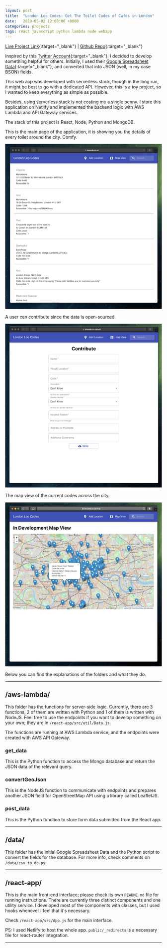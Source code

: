 ```yaml
---
layout: post
title:  "London Loo Codes: Get The Toilet Codes of Cafés in London"
date:   2020-05-02 12:00:00 +0000
categories: projects
tags: react javascript python lambda node webapp
---
```

[Live Project Link](https://loocode.co.uk){:target="_blank"} | 
[Github Repo](https://github.com/gokhj/LondonLooCodes){:target="_blank"}

Inspired by this [Twitter Account](https://twitter.com/ldnloocodes){:target="_blank"}, I decided to develop something helpful for others. Initially, I used their [Google Spreadsheet Data](https://docs.google.com/spreadsheets/d/1NZc0IPV9SV_Wy9xoDckHbVDgJyeW2Str231Uz_e0Mg4/edit#gid=0){:target="_blank"}, and converted that into JSON (well, in my case BSON) fields.

This web app was developed with serverless stack, though in the long run, it might be best to go with a dedicated API. However, this is a toy project, so I wanted to keep everything as simple as possible.

Besides, using serverless stack is not costing me a single penny. I store this application on Netlify and implemented the backend logic with AWS Lambda and API Gateway services.

The stack of this project is React, Node, Python and MongoDB.

This is the main page of the application, it is showing you the details of every toilet around the city. Comfy.

![Main page](/assets/londonloocodes/main.png)

A user can contribute since the data is open-sourced.

![Contribute](/assets/londonloocodes/contribute.png)

The map view of the current codes across the city.

![Map View](/assets/londonloocodes/map.png)

Below you can find the explanations of the folders and what they do.

---
## /aws-lambda/
This folder has the functions for server-side logic. Currently, there are 3 functions, 2 of them are written with Python and 1 of them is written with NodeJS. Feel free to use the endpoints if you want to develop something on your own; they are in ```/react-app/src/util/Data.js```.

The functions are running at AWS Lambda service, and the endpoints were created with AWS API Gateway.

### get_data
This is the Python function to access the Mongo database and return the JSON data of the relevant query.

### convertGeoJson
This is the NodeJS function to communicate with endpoints and prepares another JSON field for OpenStreetMap API using a library called LeafletJS.

### post_data
This is the Python function to store form data submitted from the React app.

---

## /data/

This folder has the initial Google Spreadsheet Data and the Python script to convert the fields for the database. For more info, check comments on ```/data/csv_to_db.py```.

---

## /react-app/

This is the main front-end interface; please check its own ```README.md``` file for running instructions.
There are currently three distinct components and one utility service. I developed most of the components with classes, but I used hooks whenever I feel that it's necessary.

Check ```/react-app/src/App.js``` for the main interface.

PS: I used Netlify to host the whole app. ```public/_redirects``` is a necessary file for react-router integration.

---

